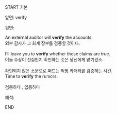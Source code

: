 START
기본

앞면:
verify


뒷면:
<div>An external auditor will <strong>verify</strong> the accounts. </div><div><div>외부 감사가 그 회계 장부를 검증할 것이다.</div></div><div><br></div><div><div>I’ll leave you to <strong>verify</strong> whether these claims are true. </div><div><div>이들 주장이 진실인지 확인하는 것은 당신에게 맡기겠소.</div></div></div><div><br></div><div><div><div>확인되지 않은 소문으로 떠드는 먹방 카더라를 검증하는 시간.</div></div><div><div>Time to <strong>verify</strong> the rumors.</div></div></div><div><br></div><div>검증하다 , 입증하다</div>


해석:

END